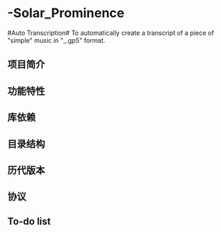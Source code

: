 # -Solar_Prominence
#Auto Transcription# To automatically create a transcript of a piece of "simple" music in "_.gp5" format.  

## 项目简介  

## 功能特性  

## 库依赖  

## 目录结构  

## 历代版本  

## 协议  

## To-do list  

